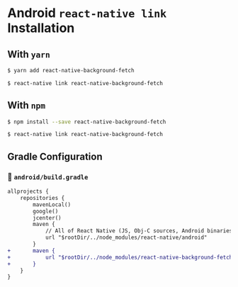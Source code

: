 # Android `react-native link` Installation

## With `yarn`

```bash
$ yarn add react-native-background-fetch

$ react-native link react-native-background-fetch
```

## With `npm`
```bash
$ npm install --save react-native-background-fetch

$ react-native link react-native-background-fetch
```

## Gradle Configuration

### :open_file_folder: **`android/build.gradle`**

```diff
allprojects {
    repositories {
        mavenLocal()
        google()
        jcenter()
        maven {
            // All of React Native (JS, Obj-C sources, Android binaries) is installed from npm
            url "$rootDir/../node_modules/react-native/android"
        }
+       maven {
+           url "$rootDir/../node_modules/react-native-background-fetch/android/libs"
+       }
    }
}
```

